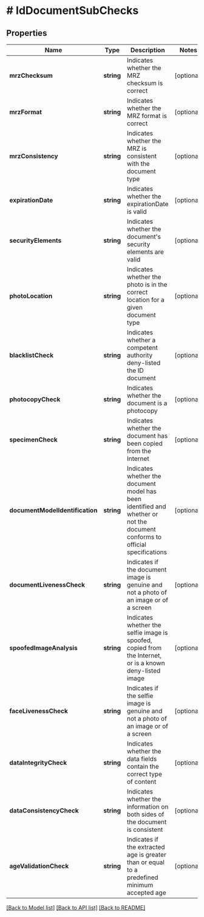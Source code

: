 # # IdDocumentSubChecks

## Properties

Name | Type | Description | Notes
------------ | ------------- | ------------- | -------------
**mrzChecksum** | **string** | Indicates whether the MRZ checksum is correct | [optional]
**mrzFormat** | **string** | Indicates whether the MRZ format is correct | [optional]
**mrzConsistency** | **string** | Indicates whether the MRZ is consistent with the document type | [optional]
**expirationDate** | **string** | Indicates whether the expirationDate is valid | [optional]
**securityElements** | **string** | Indicates whether the document&#39;s security elements are valid | [optional]
**photoLocation** | **string** | Indicates whether the photo is in the correct location for a given document type | [optional]
**blacklistCheck** | **string** | Indicates whether a competent authority deny-listed the ID document | [optional]
**photocopyCheck** | **string** | Indicates whether the document is a photocopy | [optional]
**specimenCheck** | **string** | Indicates whether the document has been copied from the Internet | [optional]
**documentModelIdentification** | **string** | Indicates whether the document model has been identified and whether or not the document conforms to official specifications | [optional]
**documentLivenessCheck** | **string** | Indicates if the document image is genuine and not a photo of an image or of a screen | [optional]
**spoofedImageAnalysis** | **string** | Indicates whether the selfie image is spoofed, copied from the Internet, or is a known deny-listed image | [optional]
**faceLivenessCheck** | **string** | Indicates if the selfie image is genuine and not a photo of an image or of a screen | [optional]
**dataIntegrityCheck** | **string** | Indicates whether the data fields contain the correct type of content | [optional]
**dataConsistencyCheck** | **string** | Indicates whether the information on both sides of the document is consistent | [optional]
**ageValidationCheck** | **string** | Indicates if the extracted age is greater than or equal to a predefined minimum accepted age | [optional]

[[Back to Model list]](../../README.md#models) [[Back to API list]](../../README.md#endpoints) [[Back to README]](../../README.md)
